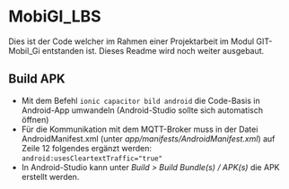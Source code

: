 # MobiGI_LBS
Dies ist der Code welcher im Rahmen einer Projektarbeit im Modul GIT-Mobil_Gi entstanden ist. Dieses Readme wird noch weiter ausgebaut.



## Build APK
* Mit dem Befehl `ionic capacitor bild android` die Code-Basis in Android-App umwandeln (Android-Studio sollte sich automatisch öffnen)
* Für die Kommunikation mit dem MQTT-Broker muss in der Datei AndroidManifest.xml (unter *app/manifests/AndroidManifest.xml*) auf Zeile 12 folgendes ergänzt werden: `android:usesCleartextTraffic="true"`
* In Android-Studio kann unter *Build > Build Bundle(s) / APK(s)* die APK erstellt werden.
